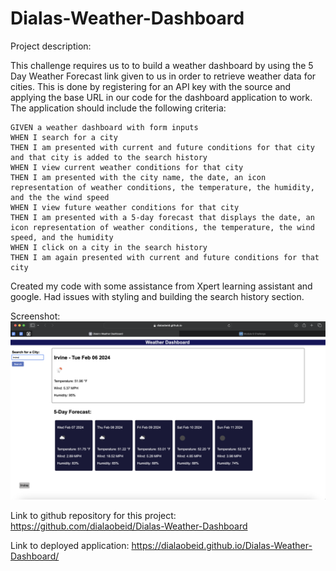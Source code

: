 # Dialas-Weather-Dashboard
Project description:

This challenge requires us to to build a weather dashboard by using the 5 Day Weather Forecast link given to us in order to retrieve weather data for cities. This is done by registering for an API key with the source and applying the base URL in our code for the dashboard application to work. The application should include the following criteria:

```
GIVEN a weather dashboard with form inputs
WHEN I search for a city
THEN I am presented with current and future conditions for that city and that city is added to the search history
WHEN I view current weather conditions for that city
THEN I am presented with the city name, the date, an icon representation of weather conditions, the temperature, the humidity, and the the wind speed
WHEN I view future weather conditions for that city
THEN I am presented with a 5-day forecast that displays the date, an icon representation of weather conditions, the temperature, the wind speed, and the humidity
WHEN I click on a city in the search history
THEN I am again presented with current and future conditions for that city
```
Created my code with some assistance from Xpert learning assistant and google.
Had issues with styling and building the search history section. 

Screenshot:
![Alt text](/assets/Project-Screenshot%20.png)

Link to github repository for this project:
https://github.com/dialaobeid/Dialas-Weather-Dashboard

Link to deployed application:
https://dialaobeid.github.io/Dialas-Weather-Dashboard/
